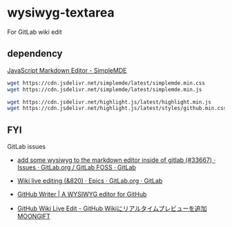 # wysiwyg-textarea

For GitLab wiki edit

## dependency
[JavaScript Markdown Editor \- SimpleMDE]( https://simplemde.com/ )

``` bash
wget https://cdn.jsdelivr.net/simplemde/latest/simplemde.min.css
wget https://cdn.jsdelivr.net/simplemde/latest/simplemde.min.js

wget https://cdn.jsdelivr.net/highlight.js/latest/highlight.min.js
wget https://cdn.jsdelivr.net/highlight.js/latest/styles/github.min.css
```

## FYI
GitLab issues
* [add some wysiwyg to the markdown editor inside of gitlab \(\#33667\) · Issues · GitLab\.org / GitLab FOSS · GitLab]( https://gitlab.com/gitlab-org/gitlab-foss/-/issues/33667 )
* [Wiki live editing \(&820\) · Epics · GitLab\.org · GitLab]( https://gitlab.com/groups/gitlab-org/-/epics/820 )

* [GitHub Writer \| A WYSIWYG editor for GitHub]( https://ckeditor.com/github-writer/ )
* [GitHub Wiki Live Edit \- GitHub Wikiにリアルタイムプレビューを追加 MOONGIFT]( https://www.moongift.jp/2016/07/github-wiki-live-edit-github-wiki%E3%81%AB%E3%83%AA%E3%82%A2%E3%83%AB%E3%82%BF%E3%82%A4%E3%83%A0%E3%83%97%E3%83%AC%E3%83%93%E3%83%A5%E3%83%BC%E3%82%92%E8%BF%BD%E5%8A%A0/ )
